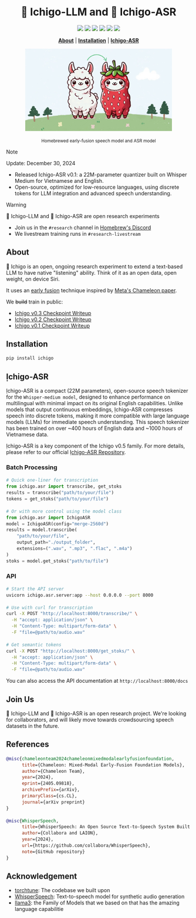 <div align="center">

# :strawberry: Ichigo-LLM and 🍰 Ichigo-ASR
<a href='https://homebrew.ltd/blog/llama3-just-got-ears'><img src='https://img.shields.io/badge/Project-Blog-Green'></a>
<a href='https://ichigo.homebrew.ltd/'><img src='https://img.shields.io/badge/Project-Demo-violet'></a>
<a href='https://arxiv.org/pdf/2410.15316'><img src='https://img.shields.io/badge/Paper-Arxiv-red'></a>
<a href='https://huggingface.co/homebrewltd'><img src='https://img.shields.io/badge/%F0%9F%A4%97%20Hugging%20Face-Models-blue'></a>
<a href='https://huggingface.co/homebrewltd'><img src='https://img.shields.io/badge/%F0%9F%A4%97%20Hugging%20Face-Data-green'></a>
<a href='https://colab.research.google.com/drive/18IiwN0AzBZaox5o0iidXqWD1xKq11XbZ?usp=sharing'><img src='https://colab.research.google.com/assets/colab-badge.svg'></a>

[**About**](#about) | [**Installation**](#installation) | [**Ịchigo-ASR**](#ichigo-asr) 


  <img src="assets/ichigo.jpeg" width="400"/>
  <p><small>Homebrewed early-fusion speech model and ASR model</a></small></p>
</div>

> [!NOTE]  
> Update: December 30, 2024
> - Released Ichigo-ASR v0.1: a 22M-parameter quantizer built on Whisper Medium for Vietnamese and English.
> - Open-source, optimized for low-resource languages, using discrete tokens for LLM integration and advanced speech understanding.

> [!WARNING]  
> :strawberry: Ichigo-LLM and 🍰 Ichigo-ASR are open research experiments
> - Join us in the  `#research` channel in [Homebrew's Discord](https://discord.com/invite/FTk2MvZwJH)
> - We livestream training runs in `#research-livestream`

## About
:strawberry: Ichigo is an open, ongoing research experiment to extend a text-based LLM to have native "listening" ability. Think of it as an open data, open weight, on device Siri.

It uses an [early fusion](https://medium.com/@raj.pulapakura/multimodal-models-and-fusion-a-complete-guide-225ca91f6861#:~:text=3.3.,-Early%20Fusion&text=Early%20fusion%20refers%20to%20combining,fused%20representation%20through%20the%20model.) technique inspired by [Meta's Chameleon paper](https://arxiv.org/abs/2405.09818).

We ~~build~~ train in public:
- [Ichigo v0.3 Checkpoint Writeup](https://homebrew.ltd/blog/llama-learns-to-talk)
- [Ichigo v0.2 Checkpoint Writeup](https://homebrew.ltd/blog/llama3-just-got-ears)
- [Ichigo v0.1 Checkpoint Writeup](https://homebrew.ltd/blog/can-llama-3-listen)

## Installation

```bash
pip install ichigo
```

## Ịchigo-ASR

Ịchigo-ASR is a compact (22M parameters), open-source speech tokenizer for the `Whisper-medium model`, designed to enhance performance on multilingual with minimal impact on its original English capabilities. Unlike models that output continuous embeddings, Ịchigo-ASR compresses speech into discrete tokens, making it more compatible with large language models (LLMs) for immediate speech understanding. This speech tokenizer has been trained on over ~400 hours of English data and ~1000 hours of Vietnamese data.

Ịchigo-ASR is a key component of the Ichigo v0.5 family. For more details, please refer to our official [Ịchigo-ASR Repository](https://github.com/janhq/WhisperSpeech/tree/main/Ichigo-ASR).

### Batch Processing

```python
# Quick one-liner for transcription
from ichigo.asr import transcribe, get_stoks
results = transcribe("path/to/your/file")
tokens = get_stoks("path/to/your/file")

# Or with more control using the model class
from ichigo.asr import IchigoASR
model = IchigoASR(config="merge-2560d")
results = model.transcribe(
    "path/to/your/file",
    output_path="./output_folder",
    extensions=(".wav", ".mp3", ".flac", ".m4a")
)
stoks = model.get_stoks("path/to/file")
```

### API

```bash
# Start the API server
uvicorn ichigo.asr.server:app --host 0.0.0.0 --port 8000

# Use with curl for transcription
curl -X POST "http://localhost:8000/transcribe/" \
  -H "accept: application/json" \
  -H "Content-Type: multipart/form-data" \
  -F "file=@path/to/audio.wav"

# Get semantic tokens
curl -X POST "http://localhost:8000/get_stoks/" \
  -H "accept: application/json" \
  -H "Content-Type: multipart/form-data" \
  -F "file=@path/to/audio.wav"
```

You can also access the API documentation at `http://localhost:8000/docs`

## Join Us

:strawberry: Ichigo-LLM and 🍰 Ichigo-ASR is an open research project. We're looking for collaborators, and will likely move towards crowdsourcing speech datasets in the future.

## References
```bibtex
@misc{chameleonteam2024chameleonmixedmodalearlyfusionfoundation,
      title={Chameleon: Mixed-Modal Early-Fusion Foundation Models}, 
      author={Chameleon Team},
      year={2024},
      eprint={2405.09818},
      archivePrefix={arXiv},
      primaryClass={cs.CL},
      journal={arXiv preprint}
}

@misc{WhisperSpeech,
      title={WhisperSpeech: An Open Source Text-to-Speech System Built by Inverting Whisper}, 
      author={Collabora and LAION},
      year={2024},
      url={https://github.com/collabora/WhisperSpeech},
      note={GitHub repository}
}
```

## Acknowledgement

- [torchtune](https://github.com/pytorch/torchtune): The codebase we built upon
- [WhisperSpeech](https://github.com/collabora/WhisperSpeech): Text-to-speech model for synthetic audio generation
- [llama3](https://huggingface.co/collections/meta-llama/meta-llama-3-66214712577ca38149ebb2b6): the Family of Models that we based on that has the amazing language capabilitie